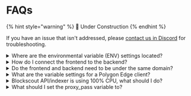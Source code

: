# FAQs

{% hint style="warning" %}
🚧 Under Construction
{% endhint %}

If you have an issue that isn't addressed, please [contact us in Discord](https://discord.gg/blockscout) for troubleshooting.

<details>

<summary>Where are the environmental variable (ENV) settings located?</summary>

* Frontend envs: [https://github.com/blockscout/frontend/blob/main/docs/ENVS.md](https://github.com/blockscout/frontend/blob/main/docs/ENVS.md)
* Backend envs: [https://github.com/blockscout/blockscout/blob/master/docker-compose/envs/common-blockscout.env](https://github.com/blockscout/blockscout/blob/master/docker-compose/envs/common-blockscout.env)

</details>

<details>

<summary>How do I connect the frontend to the backend?</summary>

This is done through the[ proxy setup](proxy-setup.md). Ensure you've added the `API_V2_ENABLED='true'` in your blockscout instance.

</details>

<details>

<summary>Do the frontend and backend need to be under the same domain?</summary>

Yes. Be sure to proxy all /api, /socket requests to the backend application and all other requests to the frontend. More info on the [proxy setup](proxy-setup.md) page.

</details>

<details>

<summary>What are the variable settings for a Polygon Edge client?</summary>

Be sure to set the following envs when setting up a Polygon Edge instance:

* `ETHEREUM_JSONRPC_VARIANT=geth`
* `INDEXER_INTERNAL_TRANSACTIONS_TRACER_TYPE=polygon_edge`

</details>

<details>

<summary>Blockscout API/indexer is using 100% CPU, what should I do?</summary>

You should allocate more computing resources/cores to the instance.

</details>

<details>

<summary>What should I set the proxy_pass variable to?</summary>

Typically you should set to [http://youripaddress:your\_port\_number](http://youripaddress:8153/;). Blockscout may not work if you set to [http://0.0.0.0:](http://0.0.0.0:8153/;)your\_port\_number

</details>
